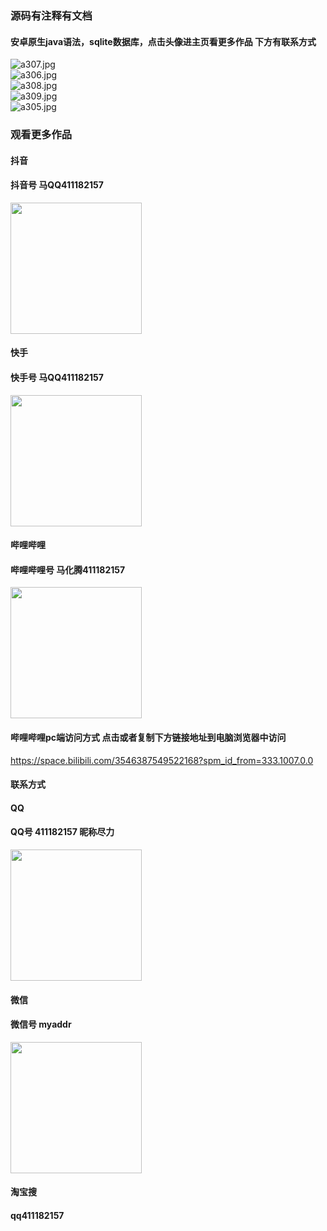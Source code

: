 ### 源码有注释有文档

#### 安卓原生java语法，sqlite数据库，点击头像进主页看更多作品 下方有联系方式
 <img src='https://img.alicdn.com/imgextra/i2/1658540494/O1CN01W6wK4a1FWIaC0NbPw_!!1658540494.jpg' alt='a307.jpg' /></br> 
 <img src='https://img.alicdn.com/imgextra/i2/1658540494/O1CN01D5jmIx1FWIaEVNuKk_!!1658540494.jpg' alt='a306.jpg' /></br> 
 <img src='https://img.alicdn.com/imgextra/i1/1658540494/O1CN01CYrvzW1FWIaC19CBk_!!1658540494.jpg' alt='a308.jpg' /></br> 
 <img src='https://img.alicdn.com/imgextra/i4/1658540494/O1CN01qDNeuJ1FWIa48qnfm_!!1658540494.jpg' alt='a309.jpg' /></br> 
 <img src='https://img.alicdn.com/imgextra/i4/1658540494/O1CN01Sl0g1w1FWIaClk8W0_!!1658540494.jpg' alt='a305.jpg' /></br>
### 观看更多作品

#### 抖音
#### 抖音号  马QQ411182157
<img src="https://gitee.com/QQ411182157/mingpian/raw/master/douyin.png" width="210px">

#### 快手
#### 快手号  马QQ411182157

<img src="https://gitee.com/QQ411182157/mingpian/raw/master/kuaishou.jpg" width="210px">

#### 哔哩哔哩
#### 哔哩哔哩号  马化腾411182157

<img src="https://gitee.com/QQ411182157/mingpian/raw/master/bili.png" width="210px">

#### 哔哩哔哩pc端访问方式 点击或者复制下方链接地址到电脑浏览器中访问

https://space.bilibili.com/3546387549522168?spm_id_from=333.1007.0.0


#### 联系方式
#### QQ
#### QQ号 411182157 昵称尽力

<img src="https://gitee.com/QQ411182157/mingpian/raw/master/qq.jpg" width="210px">

#### 微信
#### 微信号 myaddr

<img src="https://gitee.com/QQ411182157/mingpian/raw/master/weixin.png" width="210px">

#### 淘宝搜
#### qq411182157
